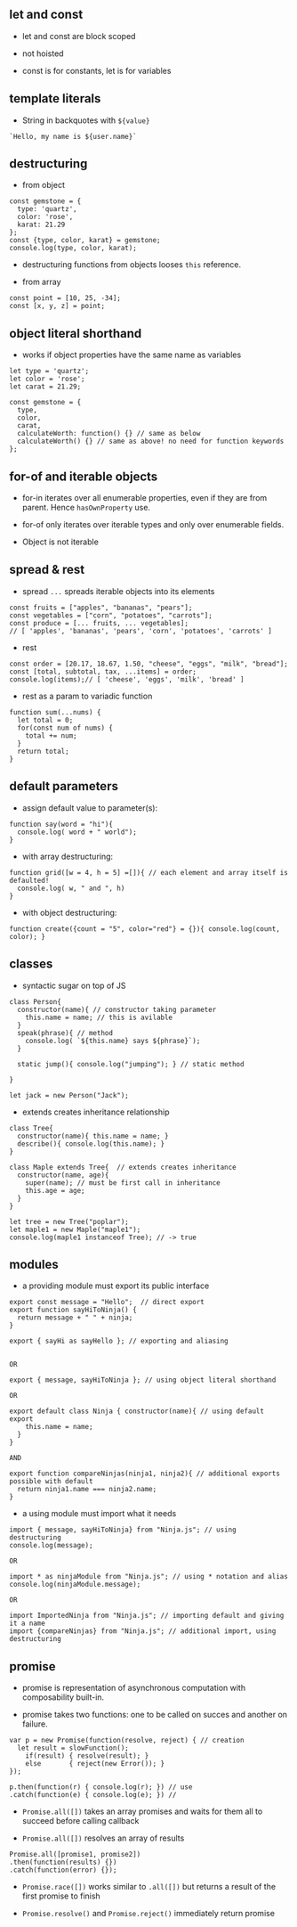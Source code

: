 ## let and const

* let and const are block scoped

* not hoisted

* const is for constants, let is for variables

## template literals

* String in backquotes with `${value}`

```
`Hello, my name is ${user.name}`
```

## destructuring

* from object
```
const gemstone = {
  type: 'quartz',
  color: 'rose',
  karat: 21.29
};
const {type, color, karat} = gemstone;
console.log(type, color, karat);
```
* destructuring functions from objects looses `this` reference.

* from array
```
const point = [10, 25, -34];
const [x, y, z] = point;
```

## object literal shorthand

* works if object properties have the same name as variables

```
let type = 'quartz';
let color = 'rose';
let carat = 21.29;

const gemstone = {
  type,
  color,
  carat,
  calculateWorth: function() {} // same as below
  calculateWorth() {} // same as above! no need for function keywords
};
```

## for-of and iterable objects

* for-in iterates over all enumerable properties, even if they are from parent. Hence `hasOwnProperty` use.

* for-of only iterates over iterable types and only over enumerable fields.

* Object is not iterable

## spread & rest

* spread `...` spreads iterable objects into its elements

```
const fruits = ["apples", "bananas", "pears"];
const vegetables = ["corn", "potatoes", "carrots"];
const produce = [... fruits, ... vegetables];
// [ 'apples', 'bananas', 'pears', 'corn', 'potatoes', 'carrots' ]
```

* rest

```
const order = [20.17, 18.67, 1.50, "cheese", "eggs", "milk", "bread"];
const [total, subtotal, tax, ...items] = order;
console.log(items);// [ 'cheese', 'eggs', 'milk', 'bread' ]
```

* rest as a param to variadic function

```
function sum(...nums) {
  let total = 0;  
  for(const num of nums) {
    total += num;
  }
  return total;
}
```
## default parameters

* assign default value to parameter(s):
```
function say(word = "hi"){
  console.log( word + " world");
}
```

* with array destructuring:
```
function grid([w = 4, h = 5] =[]){ // each element and array itself is defaulted!
  console.log( w, " and ", h)
}
```

* with object destructuring:
```
function create({count = "5", color="red"} = {}){ console.log(count, color); }
```


## classes

* syntactic sugar on top of JS

```
class Person{
  constructor(name){ // constructor taking parameter
    this.name = name; // this is avilable
  }
  speak(phrase){ // method
    console.log( `${this.name} says ${phrase}`);
  }
  
  static jump(){ console.log("jumping"); } // static method

}

let jack = new Person("Jack");
```

* extends creates inheritance relationship

```
class Tree{
  constructor(name){ this.name = name; }
  describe(){ console.log(this.name); }
}

class Maple extends Tree{  // extends creates inheritance
  constructor(name, age){
    super(name); // must be first call in inheritance
    this.age = age;
  }
}

let tree = new Tree("poplar");
let maple1 = new Maple("maple1");
console.log(maple1 instanceof Tree); // -> true
```


## modules

* a providing module must export its public interface 

```
export const message = "Hello";  // direct export
export function sayHiToNinja() {
  return message + " " + ninja;
}

export { sayHi as sayHello }; // exporting and aliasing


OR

export { message, sayHiToNinja }; // using object literal shorthand

OR

export default class Ninja { constructor(name){ // using default export
    this.name = name;
  }
} 

AND 

export function compareNinjas(ninja1, ninja2){ // additional exports possible with default
  return ninja1.name === ninja2.name;
}
```

* a using module must import what it needs

```
import { message, sayHiToNinja} from "Ninja.js"; // using destructuring
console.log(message);

OR

import * as ninjaModule from "Ninja.js"; // using * notation and alias
console.log(ninjaModule.message);

OR

import ImportedNinja from "Ninja.js"; // importing default and giving it a name
import {compareNinjas} from "Ninja.js"; // additional import, using destructuring
```

## promise

* promise is representation of asynchronous computation with composability built-in.

* promise takes two functions: one to be called on succes and another on failure.

```
var p = new Promise(function(resolve, reject) { // creation
  let result = slowFunction();
	if(result) { resolve(result); }
	else       { reject(new Error()); }
});

p.then(function(r) { console.log(r); }) // use
.catch(function(e) { console.log(e); }) // 
```

* `Promise.all([])` takes an array promises and waits for them all to succeed before calling callback

* `Promise.all([])` resolves an array of results

```
Promise.all([promise1, promise2])
.then(function(results) {})
.catch(function(error) {});
```

* `Promise.race([])` works similar to `.all([])` but returns a result of the first promise to finish

* `Promise.resolve()` and `Promise.reject()` immediately return promise
